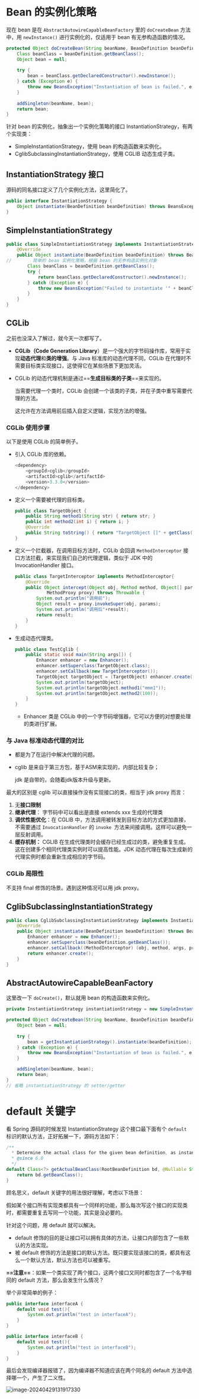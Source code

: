 # Bean 的实例化策略



现在 bean 是在 `AbstractAutowireCapableBeanFactory` 里的 `doCreateBean` 方法中，用 `newInstance()` 进行实例化的，仅适用于 bean 有无参构造函数的情况。

```java
protected Object doCreateBean(String beanName, BeanDefinition beanDefinition){
    Class beanClass = beanDefinition.getBeanClass();
    Object bean = null;
    
    try {
        bean = beanClass.getDeclaredConstructor().newInstance();
    } catch (Exception e) {
        throw new BeansException("Instantiation of bean is failed.", e);
    }
    
    addSingleton(beanName, bean);
    return bean;
}
```



针对 bean 的实例化，抽象出一个实例化策略的接口 InstantiationStrategy，有两个实现类：

- SimpleInstantiationStrategy，使用 bean 的构造函数来实例化。
- CglibSubclassingInstantiationStrategy，使用 CGLIB 动态生成子类。



## InstantiationStrategy 接口

源码的同名接口定义了几个实例化方法，这里简化了。

```java
public interface InstantiationStrategy {
    Object instantiate(BeanDefinition beanDefinition) throws BeansException;
}
```



## SimpleInstantiationStrategy

```java
public class SimpleInstantiationStrategy implements InstantiationStrategy {
    @Override
    public Object instantiate(BeanDefinition beanDefinition) throws BeansException {
//        简单的 bean 实例化策略，根据 bean 的无参构造实例化对象
        Class beanClass = beanDefinition.getBeanClass();
        try {
            return beanClass.getDeclaredConstructor().newInstance();
        } catch (Exception e) {
            throw new BeansException("Failed to instantiate '" + beanClass.getName() + "'.", e);
        }
    }
}
```





## CGLib

之前也没深入了解过，就今天一次都写了。



- **CGLib（Code Generation Library**）是一个强大的字节码操作库，常用于实现**动态代理**和**类的增强**。与 Java 标准库的动态代理不同，CGLib 在代理时不需要目标类实现接口，这使得它在某些场景下更加灵活。



- CGLib 的动态代理机制是通过==**生成目标类的子类**==来实现的。

  当需要代理一个类时，CGLib 会创建一个该类的子类，并在子类中重写需要代理的方法。

  这允许在方法调用前后插入自定义逻辑，实现方法的增强。



### CGLib 使用步骤

以下是使用 CGLib 的简单例子。

- 引入 CGLib 库的依赖。

  ```java
  <dependency>
      <groupId>cglib</groupId>
      <artifactId>cglib</artifactId>
      <version>3.3.0</version>
  </dependency>
  ```

- 定义一个需要被代理的目标类。

  ```java
  public class TargetObject {
      public String method1(String str) { return str; }
      public int method2(int i) { return i; }
      @Override
      public String toString() { return "TargetObject []" + getClass(); }
  }
  ```

- 定义一个拦截器，在调用目标方法时，CGLib 会回调 `MethodInterceptor` 接口方法拦截，来实现我们自己的代理逻辑，类似于 JDK 中的 InvocationHandler 接口。

  ```java
  public class TargetInterceptor implements MethodInterceptor{
      @Override
      public Object intercept(Object obj, Method method, Object[] params,
              MethodProxy proxy) throws Throwable {
          System.out.println("调用前");
          Object result = proxy.invokeSuper(obj, params);
          System.out.println("调用后"+result);
          return result;
      }
  }
  ```

- 生成动态代理类。

  ```java
  public class TestCglib {
      public static void main(String args[]) {
          Enhancer enhancer = new Enhancer();
          enhancer.setSuperclass(TargetObject.class);
          enhancer.setCallback(new TargetInterceptor());
          TargetObject targetObject = (TargetObject) enhancer.create();
          System.out.println(targetObject);
          System.out.println(targetObject.method1("mmm1"));
          System.out.println(targetObject.method2(100));
      }
  }
  ```

  - Enhancer 类是 CGLib 中的一个字节码增强器，它可以方便的对想要处理的类进行扩展。



### 与 Java 标准动态代理的对比

- 都是为了在运行中解决代理的问题。

- cglib 是来自于第三方包，基于ASM来实现的，内部比较复杂；

  jdk 是自带的，会随着jdk版本升级与更新。



最大的区别是 cglib 可以直接操作没有实现接口的类，相当于 jdk proxy 而言：

1. 无**接口限制**
2. **继承代理**： 字节码中可以看出是直接 extends xxx 生成的代理类
3. **调优性能优化**：在 CGLIB 中，方法调用被转发到目标方法的方式更加直接，不需要通过 `InvocationHandler` 的 `invoke `方法来间接调用。这样可以避免一层反射调用。
4. **缓存机制：** CGLIB 在生成代理类时会缓存已经生成过的类，避免重复生成。这在创建多个相同代理类实例时可以提高性能。JDK 动态代理在每次生成新的代理实例时都会重新生成相应的字节码。



### CGLib 局限性

不支持 final 修饰的场景。遇到这种情况可以用 jdk proxy。





## CglibSubclassingInstantiationStrategy

```java
public class CglibSubclassingInstantiationStrategy implements InstantiationStrategy {
    @Override
    public Object instantiate(BeanDefinition beanDefinition) throws BeansException {
        Enhancer enhancer = new Enhancer();
        enhancer.setSuperclass(beanDefinition.getBeanClass());
        enhancer.setCallback((MethodInterceptor) (obj, method, args, proxy) -> proxy.invokeSuper(obj, args));
        return enhancer.create();
    }
}
```





## AbstractAutowireCapableBeanFactory

这里改一下 `doCreate()`，默认就用 bean 的构造函数来实例化。

```java
private InstantiationStrategy instantiationStrategy = new SimpleInstantiationStrategy();

protected Object doCreateBean(String beanName, BeanDefinition beanDefinition) {
    Object bean = null;
    
    try {
        bean = getInstantiationStrategy().instantiate(beanDefinition);
    } catch (Exception e) {
        throw new BeansException("Instantiation of bean is failed.", e);
    }

    addSingleton(beanName, bean);
    return bean;
}
// 省略 instantiationStrategy 的 setter/getter
```





# default 关键字



看 Spring 源码的时候发现 InstantiationStrategy 这个接口最下面有个 `default` 标识的默认方法，正好拓展一下，源码方法如下：

```java
/**
  * Determine the actual class for the given bean definition, as instantiated at runtime.
  * @since 6.0
  */
default Class<?> getActualBeanClass(RootBeanDefinition bd, @Nullable String beanName, BeanFactory owner) {
    return bd.getBeanClass();
}
```

顾名思义，default 关键字的用法很好理解，考虑以下场景：

​	假如某个接口所有实现类都具有一个同样的功能，那么每次写这个接口的实现类时，都需要重复去写同一个功能，其实是没必要的。

针对这个问题，用 default 就可以解决。

- default 修饰的目的是让接口可以拥有具体的方法，让接口内部包含了一些默认的方法实现。
- 被 default 修饰的方法是接口的默认方法。既只要实现该接口的类，都具有这么一个默认方法，默认方法也可以被重写。



**==注意==**：如果一个类实现了两个接口，这两个接口又同时都包含了一个名字相同的 default 方法，那么会发生什么情况？ 

举个非常简单的例子：

```java
public interface interfaceA {
    default void test(){
        System.out.println("test in interfaceA");
    }
}
```

```java
public interface interfaceB {
    default void test(){
        System.out.println("test in interfaceB");
    }
}
```

最后会发现编译器报错了，因为编译器不知道应该在两个同名的 default 方法中选择哪一个，产生了二义性。

![image-20240429131917330](assets/image-20240429131917330.png)

